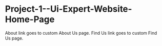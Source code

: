 # Project-1--Ui-Expert-Website-Home-Page
About link goes to custom About Us page.
Find Us link goes to custom Find Us page.
